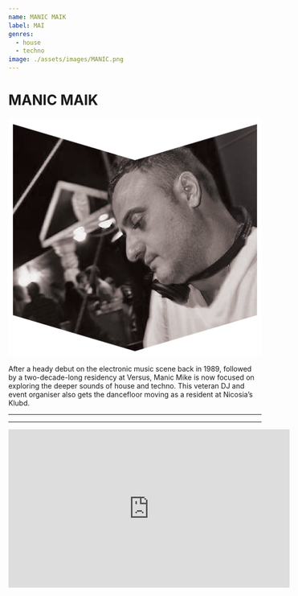 ```yaml
---
name: MANIC MAIK
label: MAI
genres:
  - house
  - techno
image: ./assets/images/MANIC.png
---
```


# MANIC MAIK

![](./assets/images/MANIC.png)

After a heady debut on the electronic music scene back in 1989, followed by a two-decade-long residency at Versus, Manic Mike is now focused on exploring the deeper sounds of house and techno. This veteran DJ and event organiser also gets the dancefloor moving as a resident at Nicosia’s Klubd. 

---



---

<iframe width="560" height="315" src="https://www.youtube.com/embed/res0m9AIqf4" frameborder="0" allow="accelerometer; autoplay; encrypted-media; gyroscope; picture-in-picture" allowfullscreen></iframe>
